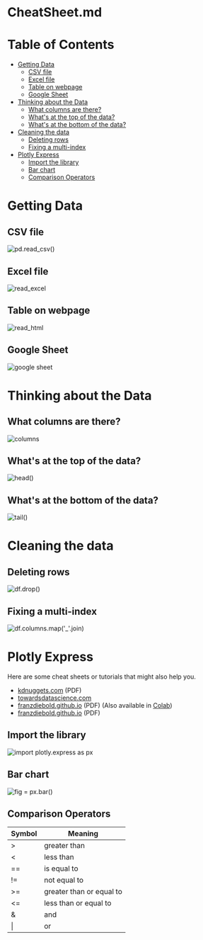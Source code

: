 # CheatSheet.md

# Table of Contents

- [Getting Data](#getting-data)
  - [CSV file](#csv-file)
  - [Excel file](#excel-file)
  - [Table on webpage](#table-on-webpage)
  - [Google Sheet](#google-sheet)
- [Thinking about the Data](#thinking-about-the-data)
  - [What columns are there?](#what-columns-are-there)
  - [What's at the top of the data?](#whats-at-the-top-of-the-data)
  - [What's at the bottom of the data?](#whats-at-the-bottom-of-the-data)
- [Cleaning the data](#cleaning-the-data)
  - [Deleting rows](#deleting-rows)
  - [Fixing a multi-index](#fixing-a-multi-index)
- [Plotly Express](#plotly-express)
  - [Import the library](#import-the-library)
  - [Bar chart](#bar-chart)
  - [Comparison Operators](#comparison-operators)

# Getting Data

## CSV file

![pd.read_csv()](Images/cheatsheet/read-csv.png)

## Excel file

![read_excel](Images/cheatsheet/read_excel.png)

## Table on webpage

![read_html](Images/cheatsheet/read_html.png)

## Google Sheet

![google sheet](Images/cheatsheet/google-sheet.png)

# Thinking about the Data

## What columns are there?

![columns](Images/cheatsheet/columns.png)

## What's at the top of the data?

![head()](Images/cheatsheet/head.png)

## What's at the bottom of the data?

![tail()](Images/cheatsheet/tail.png)

# Cleaning the data

## Deleting rows

![df.drop()](Images/cheatsheet/drop.png)

## Fixing a multi-index

![df.columns.map('_'.join)](Images/cheatsheet/multi-index-fix.png)

# Plotly Express

Here are some cheat sheets or tutorials that might also help you. 

+ [kdnuggets.com](https://www.kdnuggets.com/publications/sheets/Plotly_Express_for_Data_Visualization_Cheat_Sheet_KDnuggets.pdf) (PDF)
+ [towardsdatascience.com](https://towardsdatascience.com/cheat-codes-to-better-visualisations-with-plotly-express-21caece3db01) 
+ [franzdiebold.github.io](https://franzdiebold.github.io/plotly-express-cheat-sheet/Plotly_Express_cheat_sheet.pdf) (PDF) (Also available in [Colab](https://colab.research.google.com/github/FranzDiebold/plotly-express-cheat-sheet/blob/main/plotly-express-cheat-sheet.ipynb))
+ [franzdiebold.github.io](https://images.franzdiebold.github.io/image/upload/v1668605954/Marketing/Blog/Plotly_Cheat_Sheet.pdf) (PDF)

## Import the library

![import plotly.express as px](Images/cheatsheet/import-plotly-express.png)

## Bar chart

![fig = px.bar()](Images/cheatsheet/plotly-express-bar-chart.png)

## Comparison Operators

|Symbol|Meaning|
|-|-|
|>|greater than|
|<|less than|
|==|is equal to|
|!=|not equal to|
|>=|greater than or equal to|
|<=|less than or equal to|
|&|and|
|\||or|